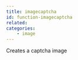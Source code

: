 ```yaml
---
title: imagecaptcha
id: function-imagecaptcha
related:
categories:
    - image
---
```


Creates a captcha image